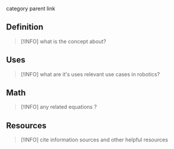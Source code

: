 category
parent link

## Definition
>[!INFO]
>what is the concept about? 

## Uses
>[!INFO]
>what are it's uses relevant use cases in robotics? 


## Math
>[!INFO]
>any related equations ? 

## Resources 
>[!INFO]
>cite information sources and other helpful resources
>

